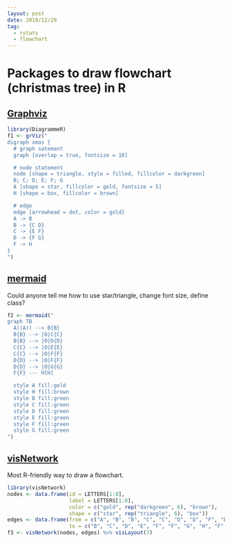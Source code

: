 ```yaml
---
layout: post
date: 2019/12/20
tag:
  - rstats
  - flowchart
---
```


# Packages to draw flowchart (christmas tree) in R
## [Graphviz](https://rich-iannone.github.io/DiagrammeR/graphviz_and_mermaid.html)

```r
library(DiagrammeR)
f1 <- grViz("
digraph xmas {
  # graph satement
  graph [overlap = true, fontsize = 10]

  # node statement
  node [shape = triangle, style = filled, fillcolor = darkgreen]
  B; C; D; E; F; G
  A [shape = star, fillcolor = gold, fontsize = 5]
  H [shape = box, fillcolor = brown]

  # edge
  edge [arrowhead = dot, color = gold]
  A -> B
  B -> {C D}
  C -> {E F}
  D -> {F G}
  F -> H
}
")
```

<iframeComp ihtml="/widgets/xmas_grViz.html"></iframeComp>

## [mermaid](https://rich-iannone.github.io/DiagrammeR/graphviz_and_mermaid.html)
Could anyone tell me how to use star/triangle, change font size, define class?
```r
f2 <- mermaid("
graph TB
  A((A)) --> B{B}
  B{B} --> |O|C{C}
  B{B} --> |O|D{D}
  C{C} --> |O|E{E}
  C{C} --> |O|F{F}
  D{D} --> |O|F{F}
  D{D} --> |O|G{G}
  F{F} --- H[H]

  style A fill:gold
  style H fill:brown
  style B fill:green
  style C fill:green
  style D fill:green
  style E fill:green
  style F fill:green
  style G fill:green
")
```

<iframeComp ihtml="/widgets/xmas_mermaid.html"></iframeComp>

## [visNetwork](https://datastorm-open.github.io/visNetwork/)
Most R-friendly way to draw a flowchart.
```r
library(visNetwork)
nodes <- data.frame(id = LETTERS[1:8],
                    label = LETTERS[1:8],
                    color = c("gold", rep("darkgreen", 6), "brown"),
                    shape = c("star", rep("triangle", 6), "box"))
edges <- data.frame(from = c("A", "B", "B", "C", "C", "D", "D", "F", "E", "G"),
                    to = c("B", "C", "D", "E", "F", "F", "G", "H", "F", "F"))
f3 <- visNetwork(nodes, edges) %>% visLayout(7)
```

<iframeComp ihtml="/widgets/xmas_vis.html"></iframeComp>



